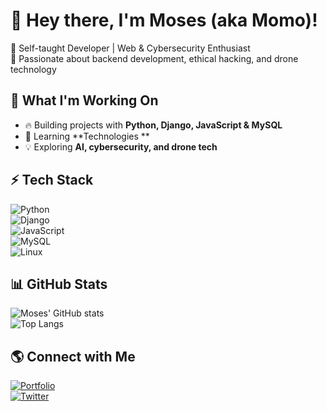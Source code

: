 

<!--
**Azu001-Cyber/Azu001-Cyber** is a ✨ _special_ ✨ repository because its `README.md` (this file) appears on your GitHub profile.

Here are some ideas to get you started:

- 🔭 I’m currently working on ...
- 🌱 I’m currently learning ...
- 👯 I’m looking to collaborate on ...
- 🤔 I’m looking for help with ...
- 💬 Ask me about ...
- 📫 How to reach me: ...
- 😄 Pronouns: ...
- ⚡ Fun fact: ...
-->
# 👾 Hey there, I'm Moses (aka Momo)!  
🔹 Self-taught Developer | Web & Cybersecurity Enthusiast  
🔹 Passionate about backend development, ethical hacking, and drone technology  

## 🚀 What I'm Working On  
- 🔥 Building projects with **Python, Django, JavaScript & MySQL**  
- 🎯 Learning **Technologies **  
- 💡 Exploring **AI, cybersecurity, and drone tech**  

## ⚡ Tech Stack  
![Python](https://img.shields.io/badge/Python-3776AB?style=for-the-badge&logo=python&logoColor=white)  
![Django](https://img.shields.io/badge/Django-092E20?style=for-the-badge&logo=django&logoColor=white)  
![JavaScript](https://img.shields.io/badge/JavaScript-F7DF1E?style=for-the-badge&logo=javascript&logoColor=black)  
![MySQL](https://img.shields.io/badge/MySQL-4479A1?style=for-the-badge&logo=mysql&logoColor=white)  
![Linux](https://img.shields.io/badge/Linux-FCC624?style=for-the-badge&logo=linux&logoColor=black)  

## 📊 GitHub Stats  
![Moses' GitHub stats](https://github-readme-stats.vercel.app/api?username=your-github-username&show_icons=true&theme=tokyonight)  
![Top Langs](https://github-readme-stats.vercel.app/api/top-langs/?username=your-github-username&layout=compact&theme=tokyonight)  

## 🌎 Connect with Me  
 
[![Portfolio](https://img.shields.io/badge/Portfolio-000?style=for-the-badge&logo=website&logoColor=white)](your-portfolio-link)  
[![Twitter](https://img.shields.io/badge/Twitter-1DA1F2?style=for-the-badge&logo=twitter&logoColor=white)](your-twitter-link)  
